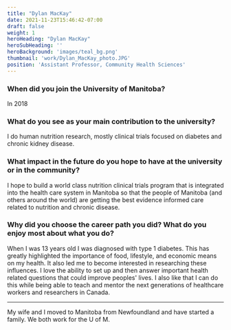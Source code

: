```yaml
---
title: "Dylan MacKay"
date: 2021-11-23T15:46:42-07:00
draft: false
weight: 1
heroHeading: "Dylan MacKay"
heroSubHeading: ''
heroBackground: 'images/teal_bg.png'
thumbnail: 'work/Dylan_MacKay_photo.JPG'
position: 'Assistant Professor, Community Health Sciences'
---
```


### When did you join the University of Manitoba?

In 2018

### What do you see as your main contribution to the university? 

I do human nutrition research, mostly clinical trials focused on diabetes and chronic kidney disease. 

### What impact in the future do you hope to have at the university or in the community?

I hope to build a world class nutrition clinical trials program that is integrated into the health care system in Manitoba so that the people of Manitoba (and others around the world) are getting the best evidence informed care related to nutrition and chronic disease.

### Why did you choose the career path you did? What do you enjoy most about what you do?

When I was 13 years old I was diagnosed with type 1 diabetes. This has greatly  highlighted the importance of food, lifestyle, and economic means on my health. It also led me to become interested in researching these influences. I love the ability to set up and then answer important health related questions that could improve peoples' lives. I also like that I can do this while being able to teach and mentor the next generations of healthcare workers and researchers in Canada.

---

My wife and I moved to Manitoba from Newfoundland and have started a family. We both work for the U of M.
